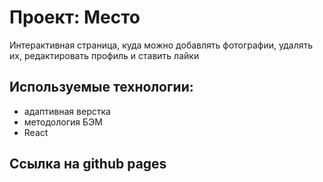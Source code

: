 # Проект: Место
Интерактивная страница, куда можно добавлять фотографии, удалять их, редактировать профиль и ставить лайки

## Используемые технологии:
* адаптивная верстка
* методология БЭМ
* React

## Ссылка на github pages
